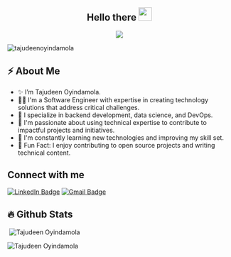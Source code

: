 <h2 align="center">Hello there <img src="https://raw.githubusercontent.com/MartinHeinz/MartinHeinz/master/wave.gif" width="30px"></h2>

<p align="center">
  <a href="https://github.com/DenverCoder1/readme-typing-svg"><img src="https://readme-typing-svg.herokuapp.com?font=Fira+Code&pause=1100&width=800&lines=I'm+Tajudeen+Oyindamola+T.;I'm+a+Software+Engineer+and+Dev+Ops+and+Cloud+Enthusiast;"></a>
</p>

<p align="left">
  <img src="https://komarev.com/ghpvc/?username=Pterjudin&label=Profile%20views&color=0e75b6&style=flat" alt="tajudeenoyindamola" />
</p>

## ⚡️ About Me

- ✨ I’m Tajudeen Oyindamola.
- 👨‍💻 I'm a Software Engineer with expertise in creating technology solutions that address critical challenges.
- 🔭 I specialize in backend development, data science, and DevOps.
- 💬 I'm passionate about using technical expertise to contribute to impactful projects and initiatives.
- 🌱 I'm constantly learning new technologies and improving my skill set.
- 🎉 Fun Fact: I enjoy contributing to open source projects and writing technical content.

## Connect with me

<p>
   <a href="https://www.linkedin.com/in/tajudeen-oyindamola/"><img src="https://img.shields.io/badge/-Tajudeen%20Oyindamola-blue?style=plastic&labelColor=blue&logo=LinkedIn&link=linkedin.com/in/tajudeen-oyindamola" alt="LinkedIn Badge"></a> 
   <a href="mailto:tajudeenoyindamola@outlook.com"><img src="https://img.shields.io/badge/-Tajudeen%20Oyindamola-fff?style=plastic&labelColor=fff&logo=Gmail&link=mailto:tajudeenoyindamola@outlook.com" alt="Gmail Badge"></a>
</p>

## :fire: Github Stats

<!-- GitHub Stats -->
<p>&nbsp;<img align="center" src="https://github-readme-stats.vercel.app/api?username=Pterjudin&show_icons=true&locale=en&theme=tokyonight&count_private=true&include_all_commits=true&v=1" alt="Tajudeen Oyindamola" /></p>

<!-- GitHub Streak Stats -->
<p><img align="center" src="https://github-readme-streak-stats.herokuapp.com/?user=Pterjudin&theme=tokyonight&count_private=true&include_all_commits=true&v=1" alt="Tajudeen Oyindamola" /></p>
